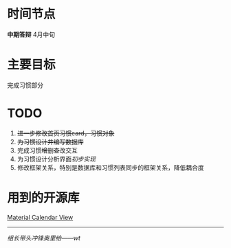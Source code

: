 # 时间节点

**中期答辩** 4月中旬

# 主要目标

完成习惯部分

# TODO

1. ~~进一步修改首页习惯card，习惯对象~~
2. ~~为习惯设计并编写数据库~~
3. 完成习惯~~增~~删~~查~~改交互
4. 为习惯设计分析界面*初步实现*
5. 修改框架关系，特别是数据库和习惯列表同步的框架关系，降低耦合度

# 用到的开源库

[Material Calendar View](https://github.com/prolificinteractive/material-calendarview)

---

*组长带头冲锋奥里给——wt*